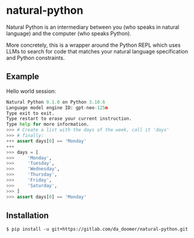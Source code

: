 # natural-python

Natural Python is an intermediary between you (who speaks in natural language)
and the computer (who speaks Python).

More concretely, this is a wrapper around the Python REPL which uses LLMs to search for code that matches your natural language specification and Python constraints.

## Example

Hello world session:

```python
Natural Python 0.1.0 on Python 3.10.6
Language model engine ID: gpt-neo-125m
Type exit to exit.
Type restart to erase your current instruction.
Type help for more information.
>>> # Create a list with the days of the week, call it 'days'
>>> # finally:
+++ assert days[0] == 'Monday'
+++
>>> days = [
>>>     'Monday',
>>>     'Tuesday',
>>>     'Wednesday',
>>>     'Thursday',
>>>     'Friday',
>>>     'Saturday',
>>> ]
>>> assert days[0] == 'Monday'
```

## Installation

`$ pip install -u git+https://gitlab.com/da_doomer/natural-python.git`
